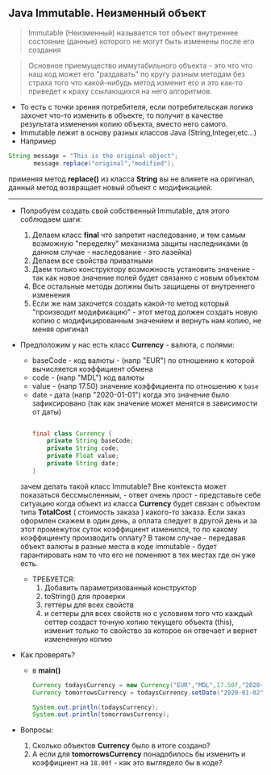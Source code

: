 ## Java Immutable. Неизменный объект

> Immutable (Неизменный) называется тот объект внутреннее состояние (данные) которого не могут быть изменены после его создания

> Основное приемущество иммутабильного объекта - это что что наш код может его "раздавать" по кругу разным методам без страха того что какой-нибудь метод изменит его и это как-то приведет к краху ссылающихся на него алгоритмов. 


* То есть с точки зрения потребителя, если потребительская логика захочет что-то изменить в объекте, то получит в качестве результата изменения копию объекта, вместо него самого.
* Immutable лежит в основу разных классов Java (String,Integer,etc...)
* Например

 ```java
 String message = "This is the original object";
        message.replace("original","modified");
 ``` 

 применяя метод **replace()** из класса **String** вы не влияете на оригинал, данный метод возвращает новый объект с модификацией.

---

* Попробуем создать свой собственный Immutable, для этого соблюдаем шаги:
  1. Делаем класс **final** что запретит наследование, и тем самым возможную "переделку" механизма защиты наследниками (в данном случае - наследование - это лазейка)
  2. Делаем все свойства приватными
  3. Даем только конструктору возможность установить значение - так как новое значение полей будет связанно с новым объектом
  4. Все остальные методы должны быть защищены от внутреннего изменения
  5. Если же нам захочется создать какой-то метод который "производит модификацию" - этот метод должен создать новую копию с модифицированным значением и вернуть нам копию, не меняя оригинал


* Предположим у нас есть класс **Currency** - валюта, с полями:
  * baseCode - код валюты - (напр "EUR") по отношению к которой вычисляется коэффициент обмена
  * code - (напр "MDL") код валюты
  * value - (напр 17.50) значение коэффициента по отношению к ```base```
  * date - дата (напр "2020-01-01") когда это значение было зафиксировано (так как значение может менятся в зависимости от даты)
    ```java

    final class Currency {
        private String baseCode;
        private String code;
        private Float value;
        private String date;
    }

    ```
  зачем делать такой класс Immutable? Вне контекста может показаться бессмысленным, - ответ очень прост - представьте себе ситуацию когда объект из класса **Currency** будет связан с объектом типа **TotalCost** ( стоимость заказа ) какого-то заказа. Если заказ оформлен скажем в один день, а оплата следует в другой день и за этот промежуток суток коэффициент изменился, то по какому коэффициенту производить оплату? В таком случае - передавая объект валюты в разные места в коде immutable - будет гарантировать нам то что его не поменяют в тех местах где он уже есть.

  * ТРЕБУЕТСЯ:
    1. Добавить параметризованный конструктор
    2. toString() для проверки
    3. геттеры для всех свойств
    4. и сеттеры для всех свойств но с условием того что каждый сеттер создаст точную копию текущего объекта (this), изменит только то свойство за которое он отвечает и вернет измененную копию

* Как проверять?
  * в **main()**

    ```java
    Currency todaysCurrency = new Currency("EUR","MDL",17.50f,"2020-01-01");
    Currency tomorrowsCurrency = todaysCurrency.setDate("2020-01-02");

    System.out.println(todaysCurrency);
    System.out.println(tomorrowsCurrency);
    ```  

* Вопросы:
  1. Сколько объектов **Currency** было в итоге создано?   
  2. А если для **tomorrowsCurrency** понадобилось бы изменить и коэффициент на ```18.00f``` - как это выглядело бы в коде?